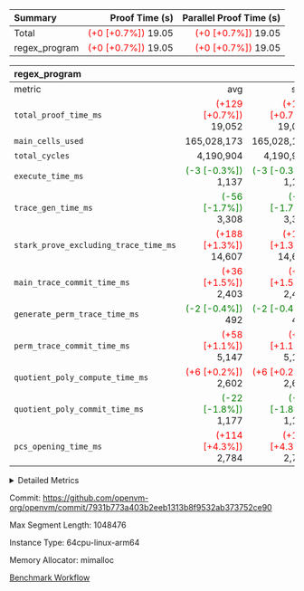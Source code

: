 | Summary | Proof Time (s) | Parallel Proof Time (s) |
|:---|---:|---:|
| Total | <span style='color: red'>(+0 [+0.7%])</span> 19.05 | <span style='color: red'>(+0 [+0.7%])</span> 19.05 |
| regex_program | <span style='color: red'>(+0 [+0.7%])</span> 19.05 | <span style='color: red'>(+0 [+0.7%])</span> 19.05 |


| regex_program |||||
|:---|---:|---:|---:|---:|
|metric|avg|sum|max|min|
| `total_proof_time_ms ` | <span style='color: red'>(+129 [+0.7%])</span> 19,052 | <span style='color: red'>(+129 [+0.7%])</span> 19,052 | <span style='color: red'>(+129 [+0.7%])</span> 19,052 | <span style='color: red'>(+129 [+0.7%])</span> 19,052 |
| `main_cells_used     ` |  165,028,173 |  165,028,173 |  165,028,173 |  165,028,173 |
| `total_cycles        ` |  4,190,904 |  4,190,904 |  4,190,904 |  4,190,904 |
| `execute_time_ms     ` | <span style='color: green'>(-3 [-0.3%])</span> 1,137 | <span style='color: green'>(-3 [-0.3%])</span> 1,137 | <span style='color: green'>(-3 [-0.3%])</span> 1,137 | <span style='color: green'>(-3 [-0.3%])</span> 1,137 |
| `trace_gen_time_ms   ` | <span style='color: green'>(-56 [-1.7%])</span> 3,308 | <span style='color: green'>(-56 [-1.7%])</span> 3,308 | <span style='color: green'>(-56 [-1.7%])</span> 3,308 | <span style='color: green'>(-56 [-1.7%])</span> 3,308 |
| `stark_prove_excluding_trace_time_ms` | <span style='color: red'>(+188 [+1.3%])</span> 14,607 | <span style='color: red'>(+188 [+1.3%])</span> 14,607 | <span style='color: red'>(+188 [+1.3%])</span> 14,607 | <span style='color: red'>(+188 [+1.3%])</span> 14,607 |
| `main_trace_commit_time_ms` | <span style='color: red'>(+36 [+1.5%])</span> 2,403 | <span style='color: red'>(+36 [+1.5%])</span> 2,403 | <span style='color: red'>(+36 [+1.5%])</span> 2,403 | <span style='color: red'>(+36 [+1.5%])</span> 2,403 |
| `generate_perm_trace_time_ms` | <span style='color: green'>(-2 [-0.4%])</span> 492 | <span style='color: green'>(-2 [-0.4%])</span> 492 | <span style='color: green'>(-2 [-0.4%])</span> 492 | <span style='color: green'>(-2 [-0.4%])</span> 492 |
| `perm_trace_commit_time_ms` | <span style='color: red'>(+58 [+1.1%])</span> 5,147 | <span style='color: red'>(+58 [+1.1%])</span> 5,147 | <span style='color: red'>(+58 [+1.1%])</span> 5,147 | <span style='color: red'>(+58 [+1.1%])</span> 5,147 |
| `quotient_poly_compute_time_ms` | <span style='color: red'>(+6 [+0.2%])</span> 2,602 | <span style='color: red'>(+6 [+0.2%])</span> 2,602 | <span style='color: red'>(+6 [+0.2%])</span> 2,602 | <span style='color: red'>(+6 [+0.2%])</span> 2,602 |
| `quotient_poly_commit_time_ms` | <span style='color: green'>(-22 [-1.8%])</span> 1,177 | <span style='color: green'>(-22 [-1.8%])</span> 1,177 | <span style='color: green'>(-22 [-1.8%])</span> 1,177 | <span style='color: green'>(-22 [-1.8%])</span> 1,177 |
| `pcs_opening_time_ms ` | <span style='color: red'>(+114 [+4.3%])</span> 2,784 | <span style='color: red'>(+114 [+4.3%])</span> 2,784 | <span style='color: red'>(+114 [+4.3%])</span> 2,784 | <span style='color: red'>(+114 [+4.3%])</span> 2,784 |



<details>
<summary>Detailed Metrics</summary>

| group | num_segments | keygen_time_ms | commit_exe_time_ms |
| --- | --- | --- | --- |
| regex_program | 1 | 630 | 47 | 

| group | air_name | quotient_deg | interactions | constraints |
| --- | --- | --- | --- | --- |
| regex_program | AccessAdapterAir<16> | 2 | 5 | 14 | 
| regex_program | AccessAdapterAir<2> | 2 | 5 | 14 | 
| regex_program | AccessAdapterAir<32> | 2 | 5 | 14 | 
| regex_program | AccessAdapterAir<4> | 2 | 5 | 14 | 
| regex_program | AccessAdapterAir<64> | 2 | 5 | 14 | 
| regex_program | AccessAdapterAir<8> | 2 | 5 | 14 | 
| regex_program | BitwiseOperationLookupAir<8> | 2 | 2 | 4 | 
| regex_program | KeccakVmAir | 2 | 321 | 4,571 | 
| regex_program | MemoryMerkleAir<8> | 2 | 4 | 40 | 
| regex_program | PersistentBoundaryAir<8> | 2 | 3 | 6 | 
| regex_program | PhantomAir | 2 | 3 | 5 | 
| regex_program | Poseidon2PeripheryAir<BabyBearParameters>, 1> | 2 | 1 | 286 | 
| regex_program | ProgramAir | 1 | 1 | 4 | 
| regex_program | RangeTupleCheckerAir<2> | 1 | 1 | 4 | 
| regex_program | VariableRangeCheckerAir | 1 | 1 | 4 | 
| regex_program | VmAirWrapper<Rv32BaseAluAdapterAir, BaseAluCoreAir<4, 8> | 2 | 19 | 43 | 
| regex_program | VmAirWrapper<Rv32BaseAluAdapterAir, LessThanCoreAir<4, 8> | 2 | 17 | 39 | 
| regex_program | VmAirWrapper<Rv32BaseAluAdapterAir, ShiftCoreAir<4, 8> | 2 | 23 | 90 | 
| regex_program | VmAirWrapper<Rv32BranchAdapterAir, BranchEqualCoreAir<4> | 2 | 11 | 25 | 
| regex_program | VmAirWrapper<Rv32BranchAdapterAir, BranchLessThanCoreAir<4, 8> | 2 | 13 | 41 | 
| regex_program | VmAirWrapper<Rv32CondRdWriteAdapterAir, Rv32JalLuiCoreAir> | 2 | 10 | 22 | 
| regex_program | VmAirWrapper<Rv32HintStoreAdapterAir, Rv32HintStoreCoreAir> | 2 | 15 | 17 | 
| regex_program | VmAirWrapper<Rv32JalrAdapterAir, Rv32JalrCoreAir> | 2 | 16 | 20 | 
| regex_program | VmAirWrapper<Rv32LoadStoreAdapterAir, LoadSignExtendCoreAir<4, 8> | 2 | 18 | 33 | 
| regex_program | VmAirWrapper<Rv32LoadStoreAdapterAir, Rv32LoadStoreOpcode, 4> | 2 | 17 | 38 | 
| regex_program | VmAirWrapper<Rv32MultAdapterAir, DivRemCoreAir<4, 8> | 2 | 25 | 88 | 
| regex_program | VmAirWrapper<Rv32MultAdapterAir, MulHCoreAir<4, 8> | 2 | 24 | 38 | 
| regex_program | VmAirWrapper<Rv32MultAdapterAir, MultiplicationCoreAir<4, 8> | 2 | 19 | 26 | 
| regex_program | VmAirWrapper<Rv32RdWriteAdapterAir, Rv32AuipcCoreAir> | 2 | 11 | 15 | 
| regex_program | VmConnectorAir | 2 | 3 | 9 | 

| group | air_name | segment | rows | prep_cols | perm_cols | main_cols | cells |
| --- | --- | --- | --- | --- | --- | --- | --- |
| regex_program | AccessAdapterAir<2> | 0 | 64 |  | 24 | 11 | 2,240 | 
| regex_program | AccessAdapterAir<4> | 0 | 32 |  | 24 | 13 | 1,184 | 
| regex_program | AccessAdapterAir<8> | 0 | 131,072 |  | 24 | 17 | 5,373,952 | 
| regex_program | BitwiseOperationLookupAir<8> | 0 | 65,536 | 3 | 8 | 2 | 655,360 | 
| regex_program | KeccakVmAir | 0 | 32 |  | 1,288 | 3,164 | 142,464 | 
| regex_program | MemoryMerkleAir<8> | 0 | 131,072 |  | 20 | 32 | 6,815,744 | 
| regex_program | PersistentBoundaryAir<8> | 0 | 131,072 |  | 12 | 20 | 4,194,304 | 
| regex_program | PhantomAir | 0 | 512 |  | 12 | 6 | 9,216 | 
| regex_program | Poseidon2PeripheryAir<BabyBearParameters>, 1> | 0 | 16,384 |  | 8 | 300 | 5,046,272 | 
| regex_program | ProgramAir | 0 | 131,072 |  | 8 | 10 | 2,359,296 | 
| regex_program | RangeTupleCheckerAir<2> | 0 | 524,288 | 2 | 8 | 1 | 4,718,592 | 
| regex_program | VariableRangeCheckerAir | 0 | 262,144 | 2 | 8 | 1 | 2,359,296 | 
| regex_program | VmAirWrapper<Rv32BaseAluAdapterAir, BaseAluCoreAir<4, 8> | 0 | 2,097,152 |  | 80 | 36 | 243,269,632 | 
| regex_program | VmAirWrapper<Rv32BaseAluAdapterAir, LessThanCoreAir<4, 8> | 0 | 65,536 |  | 40 | 37 | 5,046,272 | 
| regex_program | VmAirWrapper<Rv32BaseAluAdapterAir, ShiftCoreAir<4, 8> | 0 | 262,144 |  | 52 | 53 | 27,525,120 | 
| regex_program | VmAirWrapper<Rv32BranchAdapterAir, BranchEqualCoreAir<4> | 0 | 524,288 |  | 48 | 26 | 38,797,312 | 
| regex_program | VmAirWrapper<Rv32BranchAdapterAir, BranchLessThanCoreAir<4, 8> | 0 | 262,144 |  | 56 | 32 | 23,068,672 | 
| regex_program | VmAirWrapper<Rv32CondRdWriteAdapterAir, Rv32JalLuiCoreAir> | 0 | 131,072 |  | 44 | 18 | 8,126,464 | 
| regex_program | VmAirWrapper<Rv32HintStoreAdapterAir, Rv32HintStoreCoreAir> | 0 | 16,384 |  | 36 | 26 | 1,015,808 | 
| regex_program | VmAirWrapper<Rv32JalrAdapterAir, Rv32JalrCoreAir> | 0 | 131,072 |  | 36 | 28 | 8,388,608 | 
| regex_program | VmAirWrapper<Rv32LoadStoreAdapterAir, LoadSignExtendCoreAir<4, 8> | 0 | 1,024 |  | 76 | 35 | 113,664 | 
| regex_program | VmAirWrapper<Rv32LoadStoreAdapterAir, Rv32LoadStoreOpcode, 4> | 0 | 2,097,152 |  | 72 | 40 | 234,881,024 | 
| regex_program | VmAirWrapper<Rv32MultAdapterAir, DivRemCoreAir<4, 8> | 0 | 128 |  | 104 | 57 | 20,608 | 
| regex_program | VmAirWrapper<Rv32MultAdapterAir, MulHCoreAir<4, 8> | 0 | 256 |  | 100 | 39 | 35,584 | 
| regex_program | VmAirWrapper<Rv32MultAdapterAir, MultiplicationCoreAir<4, 8> | 0 | 65,536 |  | 80 | 31 | 7,274,496 | 
| regex_program | VmAirWrapper<Rv32RdWriteAdapterAir, Rv32AuipcCoreAir> | 0 | 65,536 |  | 28 | 21 | 3,211,264 | 
| regex_program | VmConnectorAir | 0 | 2 | 1 | 12 | 4 | 32 | 

| group | segment | trace_gen_time_ms | total_proof_time_ms | total_cycles | total_cells | stark_prove_excluding_trace_time_ms | quotient_poly_compute_time_ms | quotient_poly_commit_time_ms | perm_trace_commit_time_ms | pcs_opening_time_ms | main_trace_commit_time_ms | main_cells_used | generate_perm_trace_time_ms | execute_time_ms |
| --- | --- | --- | --- | --- | --- | --- | --- | --- | --- | --- | --- | --- | --- | --- |
| regex_program | 0 | 3,308 | 19,052 | 4,190,904 | 632,452,480 | 14,607 | 2,602 | 1,177 | 5,147 | 2,784 | 2,403 | 165,028,173 | 492 | 1,137 | 

</details>


Commit: https://github.com/openvm-org/openvm/commit/7931b773a403b2eeb1313b8f9532ab373752ce90

Max Segment Length: 1048476

Instance Type: 64cpu-linux-arm64

Memory Allocator: mimalloc

[Benchmark Workflow](https://github.com/openvm-org/openvm/actions/runs/12889412661)
